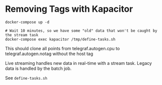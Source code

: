 # Removing Tags with Kapacitor

```shell
docker-compose up -d

# Wait 10 minutes, so we have some "old" data that won't be caught by the stream task
docker-compose exec kapacitor /tmp/define-tasks.sh
```

This should clone all points from telegraf.autogen.cpu to telegraf.autogen.notag without the host tag

Live streaming handles new data in real-time with a stream task. Legacy data is handled by the batch job.

See `define-tasks.sh`
